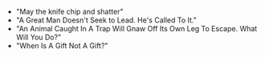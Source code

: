 * "May the knife chip and shatter"
* "A Great Man Doesn't Seek to Lead. He's Called To It."
* "An Animal Caught In A Trap Will Gnaw Off Its Own Leg To Escape. What Will You Do?"
* "When Is A Gift Not A Gift?"